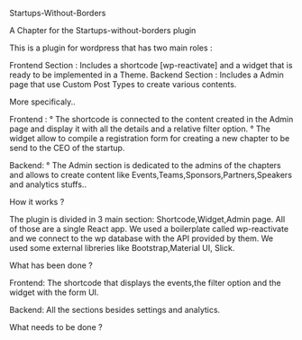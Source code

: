 Startups-Without-Borders

A Chapter for the Startups-without-borders plugin

This is a plugin for wordpress that has two main roles :

Frontend Section : Includes a shortcode [wp-reactivate] and a widget that is ready to be implemented in a Theme.
Backend Section : Includes a Admin page that use Custom Post Types to create various contents.

More specificaly..

Frontend :
° The shortcode is connected to the content created in the Admin page and display it with all the details and a relative filter option.
° The widget allow to compile a registration form for creating a new chapter to be send to the CEO of the startup.

Backend: 
° The Admin section is dedicated to the admins of the chapters and allows to create content like Events,Teams,Sponsors,Partners,Speakers and analytics stuffs..

How it works ?

The plugin is divided in 3 main section: Shortcode,Widget,Admin page. All of those are a single React app. We used a boilerplate called wp-reactivate and we connect to the wp database with the API provided by them. We used some external libreries like Bootstrap,Material UI, Slick.

What has been done ?

Frontend: The shortcode that displays the events,the filter option and the widget with the form UI.


Backend: All the sections besides settings and analytics.

What needs to be done ?




